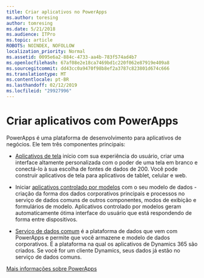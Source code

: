 ```yaml
---
title: Criar aplicativos no PowerApps
ms.author: toresing
author: tomresing
ms.date: 5/21/2018
ms.audience: ITPro
ms.topic: article
ROBOTS: NOINDEX, NOFOLLOW
localization_priority: Normal
ms.assetid: 0095e6a2-884c-4733-aa4b-783f574ad4b7
ms.openlocfilehash: 67af08e2e18ca7469bd1c220f062e87919e409a8
ms.sourcegitcommit: dd43cc0a9470f98b8ef2a3787c823801d674c666
ms.translationtype: MT
ms.contentlocale: pt-BR
ms.lasthandoff: 02/12/2019
ms.locfileid: "29927996"
---
```

# <a name="create-apps-with-powerapps"></a>Criar aplicativos com PowerApps

PowerApps é uma plataforma de desenvolvimento para aplicativos de negócios. Ele tem três componentes principais: 
  
- [Aplicativos de tela](https://go.microsoft.com/fwlink/?linkid=874495) início com sua experiência do usuário, criar uma interface altamente personalizada com o poder de uma tela em branco e conectá-lo à sua escolha de fontes de dados de 200. Você pode construir aplicativos de tela para aplicativos de tablet, celular e web. 
    
- Iniciar [aplicativos controlado por modelos](https://go.microsoft.com/fwlink/?linkid=874496) com o seu modelo de dados - criação da forma dos dados corporativos principais e processos no serviço de dados comuns de outros componentes, modos de exibição e formulários de modelo. Aplicativos controlado por modelos geram automaticamente ótima interface do usuário que está respondendo de forma entre dispositivos. 
    
- [Serviço de dados comum](https://go.microsoft.com/fwlink/?linkid=874497) é a plataforma de dados que vem com PowerApps e permite que você armazene e modelo de dados corporativos. É a plataforma na qual os aplicativos de Dynamics 365 são criados. Se você for um cliente Dynamics, seus dados já estão no serviço de dados comuns. 
    
[Mais informações sobre PowerApps](https://go.microsoft.com/fwlink/?linkid=874498)
  


